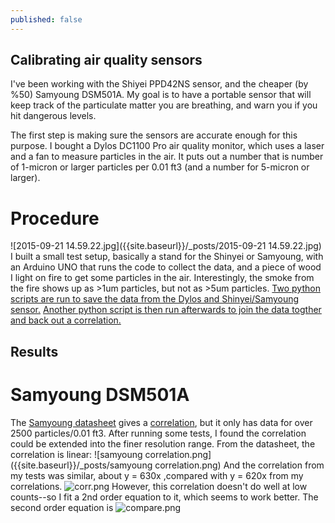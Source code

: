 ```yaml
---
published: false
---
```


## Calibrating air quality sensors

I've been working with the Shiyei PPD42NS sensor, and the cheaper (by %50) Samyoung DSM501A.  My goal is to have a portable sensor that will keep track of the particulate matter you are breathing, and warn you if you hit dangerous levels.  

The first step is making sure the sensors are accurate enough for this purpose.  I bought a Dylos DC1100 Pro air quality monitor, which uses a laser and a fan to measure particles in the air.  It puts out a number that is number of 1-micron or larger particles per 0.01 ft3 (and a number for 5-micron or larger).  

# Procedure
![2015-09-21 14.59.22.jpg]({{site.baseurl}}/_posts/2015-09-21 14.59.22.jpg)
I built a small test setup, basically a stand for the Shinyei or Samyoung, with an Arduino UNO that runs the code to collect the data, and a piece of wood I light on fire to get some particles in the air.  Interestingly, the smoke from the fire shows up as >1um particles, but not as >5um particles.  [Two python scripts are run to save the data from the Dylos and Shinyei/Samyoung sensor.](https://github.com/wordsforthewise/shinyei-ppd42ns-arduino/tree/master/testing/with%20fan/calibration--serial%20data "correlations")  [Another python script is then run afterwards to join the data togther and back out a correlation.](https://github.com/wordsforthewise/shinyei-ppd42ns-arduino/blob/master/testing/with%20fan/calibration--serial%20data/getSensorCorrelation.py "get correlation")

## Results
# Samyoung DSM501A
The [Samyoung datasheet](https://github.com/wordsforthewise/ESP-8266-particle-sensor/blob/master/spec%20sheets/DSM501%20spec%20sheet.pdf) gives a [correlation](https://github.com/wordsforthewise/ESP-8266-particle-sensor/blob/master/spec%20sheets/DSM501A%20ratio%20to%20particle-001%20ft3.png), but it only has data for over 2500 particles/0.01 ft3.  After running some tests, I found the correlation could be extended into the finer resolution range.  From the datasheet, the correlation is linear:
![samyoung correlation.png]({{site.baseurl}}/_posts/samyoung correlation.png)
And the correlation from my tests was similar, about y = 630x ,compared with y = 620x from my correlations.
![corr.png]({{site.baseurl}}/_posts/corr.png)
However, this correlation doesn't do well at low counts--so I fit a 2nd order equation to it, which seems to work better.  The second order equation is 
![compare.png]({{site.baseurl}}/_posts/compare.png)

